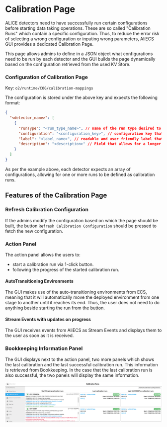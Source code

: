 # Calibration Page

ALICE detectors need to have successfully run certain configurations before starting data taking operations. These are so called "Calibration Runs" which contain a specific configuration. Thus, to reduce the error risk of selecting a wrong configuration or inputing wrong parameters, AliECS GUI provides a dedicated Calibration Page. 

This page allows admins to define in a JSON object what configurations need to be run by each detector and the GUI builds the page dynamically based on the configuration retrieved from the used KV Store.

### Configuration of Calibration Page

Key: `o2/runtime/COG/calibration-mappings`

The configuration is stored under the above key and expects the following format:

```json
{
  "<detector_name>": [
    {
      "runType": "<run_type_name>", // name of the run type desired to start. This is then used when fetching the run from Bookkeeping to display to the user information about the previous runs.
      "configuration": "<configuration_key>", // configuration key that is already stored in the KV Store which contains the entire configuration set of parameters that is to be sent to ALiECS.
      "label": "<label_name>", // readable and user friendly label that is to be displayed in the GUI
      "description": "<description>" // Field that allows for a longer string with the goal of informing the shifter of the conditions that need to be met before starting such a run.
    }
  ]
}
```

As per the example above, each detector expects an array of configurations, allowing for one or more runs to be defined as calibration runs. 

## Features of the Calibration Page

### Refresh Calibration Configuration
If the admins modify the configuration based on which the page should be built, the button `Refresh Calibration Configuration` should be pressed to fetch the new configuration. 

### Action Panel
The action panel allows the users to:
- start a calibration run via 1-click button.
- following the progress of the started calibration run.
  
#### AutoTransitioning Environments
The GUI makes use of the auto-transitioning environments from ECS, meaning that it will automatically move the deployed environment from one stage to another until it reaches its end. Thus, the user does not need to do anything beside starting the run from the button.

#### Stream Events with updates on progress
The GUI receives events from AliECS as Stream Events and displays them to the user as soon as it is received.

### Bookkeeping Information Panel
The GUI displays next to the action panel, two more panels which shows the last calibration and the last successful calibration run. This information is retrieved from Bookkeeping. In the case that the last calibration run is also successful, the two panels will display the same information.

![Calibration Page](assets/calibration-runs.png)
